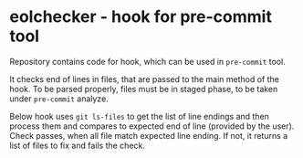 # eolchecker - hook for pre-commit tool

Repository contains code for hook, which can be used in ``pre-commit`` tool.

It checks end of lines in files, that are passed to the main method of the hook. To be parsed properly, files must be in staged phase, to be taken under ``pre-commit`` analyze.

Below hook uses ``git ls-files`` to get the list of line endings and then process them and compares to expected end of line (provided by the user).
Check passes, when all file match expected line ending. If not, it returns a list of files to fix and fails the check.

